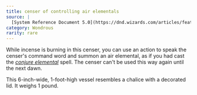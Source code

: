 ```yaml
---
title: censer of controlling air elementals
source: |
  [System Reference Document 5.0](https://dnd.wizards.com/articles/features/systems-reference-document-srd)
category: Wondrous
rarity: rare
---
```


While incense is burning in this censer, you can use an action to speak the censer's command word and summon an air elemental, as if you had cast the [*conjure elemental*](/spells/conjure-elemental/) spell. The censer can't be used this way again until the next dawn.

This 6-inch-wide, 1-foot-high vessel resembles a chalice with a decorated lid. It weighs 1 pound.

